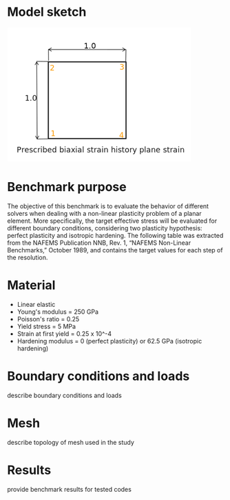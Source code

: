   # Model sketch
  ![image](./other/sketch.png)
  # Benchmark purpose
  The objective of this benchmark is to evaluate the behavior of different solvers when dealing with a non-linear plasticity problem of a planar element. More specifically, the target effective stress will be evaluated for different boundary conditions, considering two plasticity hypothesis: perfect plasticity and isotropic hardening.
  The following table was extracted from the NAFEMS Publication NNB, Rev. 1, “NAFEMS Non-Linear Benchmarks,” October 1989, and contains the target values for each step of the resolution.
  # Material
  *  Linear elastic
  *  Young's modulus = 250 GPa
  *  Poisson's ratio = 0.25
  *  Yield stress = 5 MPa
  *  Strain at first yield = 0.25 x 10^-4
  *  Hardening modulus = 0 (perfect plasticity) or 62.5 GPa (isotropic hardening)
  # Boundary conditions and loads
  describe boundary conditions and loads
  # Mesh
  describe topology of mesh used in the study
  # Results
  provide benchmark results for tested codes
